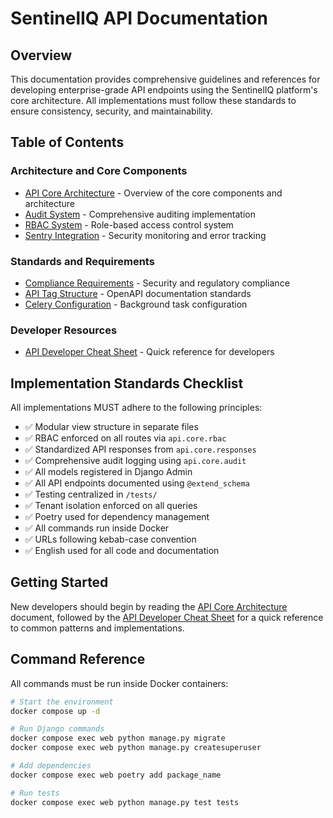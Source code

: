 # SentinelIQ API Documentation

## Overview

This documentation provides comprehensive guidelines and references for developing enterprise-grade API endpoints using the SentinelIQ platform's core architecture. All implementations must follow these standards to ensure consistency, security, and maintainability.

## Table of Contents

### Architecture and Core Components

- [API Core Architecture](./api_core_architecture.md) - Overview of the core components and architecture
- [Audit System](./audit_system.md) - Comprehensive auditing implementation
- [RBAC System](./rbac_system.md) - Role-based access control system
- [Sentry Integration](./sentry-integration.md) - Security monitoring and error tracking

### Standards and Requirements

- [Compliance Requirements](./compliance.md) - Security and regulatory compliance
- [API Tag Structure](./api_tag_structure.md) - OpenAPI documentation standards
- [Celery Configuration](./celery-config.md) - Background task configuration

### Developer Resources

- [API Developer Cheat Sheet](./api_developer_cheatsheet.md) - Quick reference for developers

## Implementation Standards Checklist

All implementations MUST adhere to the following principles:

- ✅ Modular view structure in separate files
- ✅ RBAC enforced on all routes via `api.core.rbac`
- ✅ Standardized API responses from `api.core.responses`
- ✅ Comprehensive audit logging using `api.core.audit`
- ✅ All models registered in Django Admin
- ✅ All API endpoints documented using `@extend_schema`
- ✅ Testing centralized in `/tests/`
- ✅ Tenant isolation enforced on all queries
- ✅ Poetry used for dependency management
- ✅ All commands run inside Docker
- ✅ URLs following kebab-case convention
- ✅ English used for all code and documentation

## Getting Started

New developers should begin by reading the [API Core Architecture](./api_core_architecture.md) document, followed by the [API Developer Cheat Sheet](./api_developer_cheatsheet.md) for a quick reference to common patterns and implementations.

## Command Reference

All commands must be run inside Docker containers:

```bash
# Start the environment
docker compose up -d

# Run Django commands
docker compose exec web python manage.py migrate
docker compose exec web python manage.py createsuperuser

# Add dependencies
docker compose exec web poetry add package_name

# Run tests
docker compose exec web python manage.py test tests
``` 